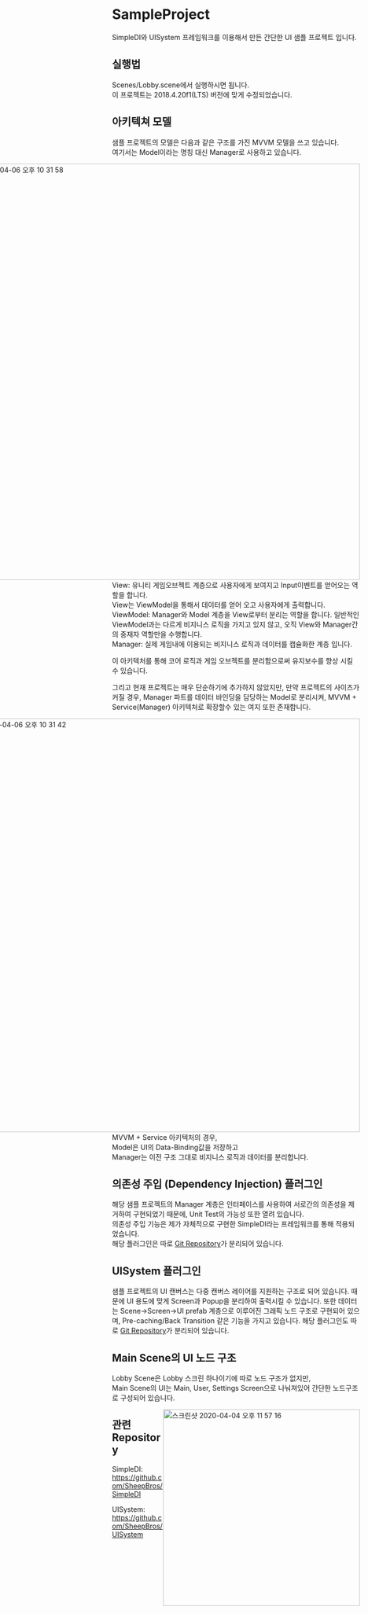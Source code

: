 # SampleProject
SimpleDI와 UISystem 프레임워크를 이용해서 만든 간단한 UI 샘플 프로젝트 입니다.

## 실행법
Scenes/Lobby.scene에서 실행하시면 됩니다.   
이 프로젝트는 2018.4.20f1(LTS) 버전에 맞게 수정되었습니다.    

## 아키텍쳐 모델
샘플 프로젝트의 모델은 다음과 같은 구조를 가진 MVVM 모델을 쓰고 있습니다.   
여기서는 Model이라는 명칭 대신 Manager로 사용하고 있습니다.   

<div style="float: right;">
<img width="847" alt="스크린샷 2020-04-06 오후 10 31 58" src="https://user-images.githubusercontent.com/62090142/78563784-7a253200-7856-11ea-8d73-4663aad1c04f.png">
</div>

View: 유니티 게임오브젝트 계층으로 사용자에게 보여지고 Input이벤트를 얻어오는 역할을 합니다.   
View는 ViewModel을 통해서 데이터를 얻어 오고 사용자에게 출력합니다.   
ViewModel: Manager와 Model 계층을 View로부터 분리는 역할을 합니다. 일반적인 ViewModel과는 다르게 비지니스 로직을 가지고 있지 않고, 오직 View와 Manager간의 중재자 역할만을 수행합니다.   
Manager: 실제 게임내에 이용되는 비지니스 로직과 데이터를 캡슐화한 계층 입니다.   

이 아키텍처를 통해 코어 로직과 게임 오브젝트를 분리함으로써 유지보수를 향상 시킬 수 있습니다.   

그리고 현재 프로젝트는 매우 단순하기에 추가하지 않았지만, 만약 프로젝트의 사이즈가 커질 경우, Manager 파트를 데이터 바인딩을 담당하는 Model로 분리시켜, MVVM + Service(Manager) 아키텍처로 확장할수 있는 여지 또한 존재합니다.   

<div style="float: right;">
<img width="842" alt="스크린샷 2020-04-06 오후 10 31 42" src="https://user-images.githubusercontent.com/62090142/78563776-785b6e80-7856-11ea-9fbe-d9d8b6be90dc.png">
</div>

MVVM + Service 아키텍처의 경우,   
Model은 UI의 Data-Binding값을 저장하고   
Manager는 이전 구조 그대로 비지니스 로직과 데이터를 분리합니다.

## 의존성 주입 (Dependency Injection) 플러그인
해당 샘플 프로젝트의 Manager 계층은 인터페이스를 사용하여 서로간의 의존성을 제거하여 구현되었기 때문에, Unit Test의 가능성 또한 열려 있습니다.   
의존성 주입 기능은 제가 자체적으로 구현한 SimpleDI라는 프레임워크를 통해 적용되었습니다.   
해당 플러그인은 따로 [Git Repository](https://github.com/SheepBros/SimpleDI)가 분리되어 있습니다.   

## UISystem 플러그인
샘플 프로젝트의 UI 캔버스는 다중 캔버스 레이어를 지원하는 구조로 되어 있습니다.
때문에 UI 용도에 맞게 Screen과 Popup을 분리하여 출력시킬 수 있습니다.
또한 데이터는 Scene->Screen->UI prefab 계층으로 이루어진 그래픽 노드 구조로 구현되어 있으며,
Pre-caching/Back Transition 같은 기능을 가지고 있습니다.
해당 플러그인도 따로 [Git Repository](https://github.com/SheepBros/UISystem)가 분리되어 있습니다.

## Main Scene의 UI 노드 구조
Lobby Scene은 Lobby 스크린 하나이기에 따로 노드 구조가 없지만,   
Main Scene의 UI는 Main, User, Settings Screen으로 나눠져있어 간단한 노드구조로 구성되어 있습니다.

<div style="float: right;">
<img width="400" alt="스크린샷 2020-04-04 오후 11 57 16" src="https://user-images.githubusercontent.com/62090142/78454150-39e87700-76d1-11ea-808e-5e30f05f3e72.png">
</div>

## 관련 Repository
SimpleDI: https://github.com/SheepBros/SimpleDI   

UISystem: https://github.com/SheepBros/UISystem   

